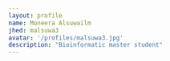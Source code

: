 ```yaml
---
layout: profile
name: Moneera Alsuwailm
jhed: malsuwa3
avatar: '/profiles/malsuwa3.jpg'
description: "Bioinformatic master student"
---
```


